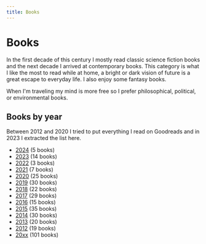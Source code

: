 ```yaml
---
title: Books
---
```


# Books

In the first decade of this century I mostly read classic science fiction books
and the next decade I arrived at contemporary books. This category is what I
like the most to read while at home, a bright or dark vision of future is a
great escape to everyday life. I also enjoy some fantasy books.

When I'm traveling my mind is more free so I prefer philosophical, political,
or environmental books.

## Books by year

Between 2012 and 2020 I tried to put everything I read on Goodreads and in 2023
I extracted the list here.

- [2024](/books/2024) (5 books)
- [2023](/books/2023) (14 books)
- [2022](/books/2022) (3 books)
- [2021](/books/2021) (7 books)
- [2020](/books/2020) (25 books)
- [2019](/books/2019) (30 books)
- [2018](/books/2018) (22 books)
- [2017](/books/2017) (29 books)
- [2016](/books/2016) (15 books)
- [2015](/books/2015) (35 books)
- [2014](/books/2014) (30 books)
- [2013](/books/2013) (20 books)
- [2012](/books/2012) (19 books)
- [20xx](/books/20xx) (101 books)

